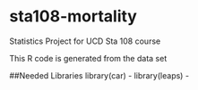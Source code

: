 # sta108-mortality
Statistics Project for UCD Sta 108 course

This R code is generated from the data set 


##Needed Libraries
library(car) - 
library(leaps) - 
